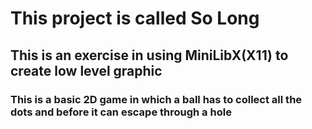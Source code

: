 # This project is called So Long
## This is an exercise in using MiniLibX(X11) to create low level graphic
### This is a basic 2D game in which a ball has to collect all the dots and before it can escape through a hole
